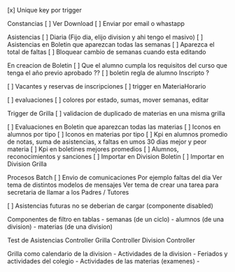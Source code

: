 [x] Unique key por trigger


Constancias
[ ] Ver Download 
[ ] Enviar por email o whastapp

Asistencias
[ ] Diaria (Fijo dia, elijo division y ahi tengo el masivo)
[ ] Asistencias en Boletin que aparezcan todas las semanas
[ ] Aparezca el total de faltas 
[ ] Bloquear cambio de semanas cuando esta editando


En creacion de Boletin
	[ ] Que el alumno cumpla los requisitos del curso que tenga el año previo aprobado ??
	[ ] boletin regla de alumno Inscripto ?

[ ] Vacantes y reservas de inscripciones
[ ] trigger en MateriaHorario


[ ] evaluaciones 
[ ] colores por estado, sumas, mover semanas, editar

Trigger de Grilla
[ ] validacion de duplicado de materias en una misma grilla


[ ] Evaluaciones en Boletin que aparezcan todas las materias
[ ] Iconos en alumnos por tipo
[ ] Iconos en materias por tipo
[ ] Kpi en alumnos
	promedio de notas, suma de asistencias, x faltas en umos 30 dias
	mejor y peor materia
[ ] Kpi en boletines
	mejores promedios
[ ] Alumnos, reconocimientos y sanciones
[ ] Importar en Division Boletin
[ ] Importar en Division Grilla

Procesos Batch
[ ] Envio de comunicaciones Por ejemplo faltas del dia 
	Ver tema de distintos modelos de mensajes
	Ver tema de crear una tarea para secretaria de llamar a los Padres / Tutores
	

[ ] Asistencias futuras no se deberian de cargar (componente disabled)


Componentes de filtro en tablas
	- semanas (de un ciclo)
	- alumnos (de una division)
	- materias (de una division)


Test de
	Asistencias Controller
	Grilla Controller
	Division Controller

Grilla como calendario de la division
	- Actividades de la division
	- Feriados y actividades del colegio
	- Actividades de las materias (examenes)
	- 
